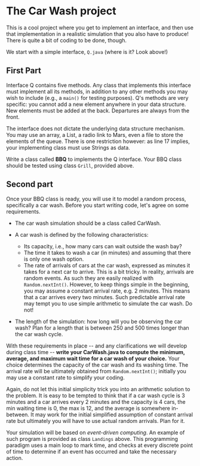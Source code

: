 # The Car Wash project

This is a cool project where you get to implement an interface, and then use that implementation in a realistic simulation that you also have to produce! There is quite a bit of coding to be done, though.

We start with a simple interface, `Q.java` (where is it? Look above!)

## First Part

Interface Q contains five methods. Any class that implements this interface must implement all its methods, in addition to any other methods you may wish to include (e.g., a `main()` for testing purposes). Q's methods are very specific: you cannot add a new element anywhere in your data structure. New elements must be added at the back. Departures are always from the front.

The interface does not dictate the underlying data structure mechanism. You may use an array, a List, a radio link to Mars, even a file to store the elements of the queue. There is one restriction however: as line 17 implies, your implementing class must use Strings as data.

Write a class called **BBQ** to implements the Q interface. Your BBQ class should be tested using class `Grill`, provided above.

## Second part

Once your BBQ class is ready, you will use it to model a random process, specifically a car wash. Before you start writing code, let's agree on some requirements.

* The car wash simulation should be a class called CarWash.

* A car wash is defined by the following characteristics:
 
  * Its capacity, i.e., how many cars can wait outside the wash bay?
  * The time it takes to wash a car (in minutes) and assuming that there is only one wash option.
  * The rate of arrivals of cars at the car wash, expressed as minutes it takes for a next car to arrive. This is a bit tricky. In reality, arrivals are random events. As such they are easily realized with `Random.nextInt()`. However, to keep things simple in the beginning, you may assume a constant arrival rate, e.g. 2 minutes. This means that a car arrives every two minutes. Such predictable arrival rate may tempt you to use simple arithmetic to simulate the car wash. Do not!
  
* The length of the simulation: how long will you be observing the car wash? Plan for a length that is between 250 and 500 times longer than the car wash cycle.

  
With these requirements in place -- and any clarifications we will develop during class time -- **write your CarWash.java to compute the minimum, average, and maximum wait time for a car wash of your choice.** Your choice determines the capacity of the car wash and its washing time. The arrival rate will be ultimately obtained from `Random.nextInt()`; initially you may use a constant rate to simplify your coding. 

Again, do not let this initial simplicity trick you into an arithmetic solution to the problem. It is easy to be tempted to think that if a car wash cycle is 3 minutes and a car arrives every 2 minutes and the capacity is 4 cars, the min waiting time is 0, the max is 12, and the average is somewhere in-between. It may work for the initial simplified assumption of constant arrival rate but ultimately you will have to use actual random arrivals. Plan for it.

Your simulation will be based on *event-driven computing*. An example of such program is provided as class `Landings` above. This programming paradigm uses a main loop to mark time, and checks at every discrete point of time to determine if an event has occurred and take the necessary action.